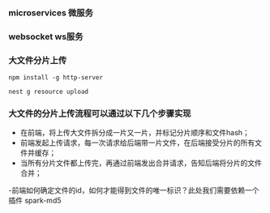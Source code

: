### microservices 微服务 
### websocket ws服务
### 大文件分片上传

```
npm install -g http-server
```

```
nest g resource upload
```

### 大文件的分片上传流程可以通过以下几个步骤实现
- 在前端，将上传大文件拆分成一片又一片，并标记分片顺序和文件hash；
- 前端发起上传请求，每一次请求给后端带一片文件，在后端接受分片的所有文件并缓存；
- 当所有分片文件都上传完，再通过前端发出合并请求，告知后端将分片的文件合并；

 -前端如何确定文件的id，如何才能得到文件的唯一标识？此处我们需要依赖一个插件 spark-md5
